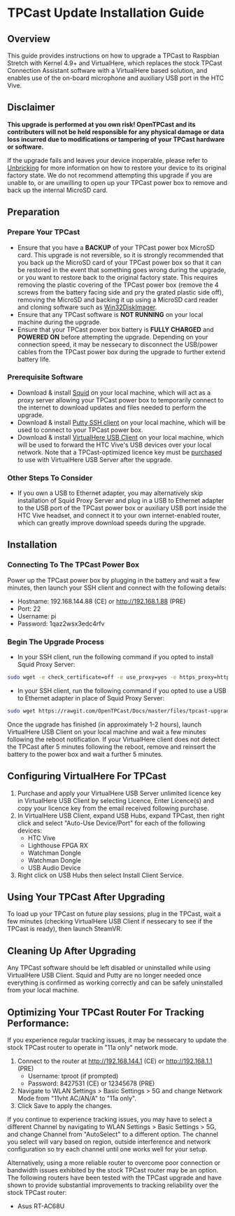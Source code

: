 # TPCast Update Installation Guide

## Overview
This guide provides instructions on how to upgrade a TPCast to Raspbian Stretch with Kernel 4.9+ and VirtualHere, which replaces the stock TPCast Connection Assistant software with a VirtualHere based solution, and enables use of the on-board microphone and auxiliary USB port in the HTC Vive.

## Disclaimer
**This upgrade is performed at you own risk! OpenTPCast and its contributers will not be held responsible for any physical damage or data loss incurred due to modifications or tampering of your TPCast hardware or software.**

If the upgrade fails and leaves your device inoperable, please refer to [Unbricking](UNBRICKING.md) for more information on how to restore your device to its original factory state.  We do not recommend attempting this upgrade if you are unable to, or are unwilling to open up your TPCast power box to remove and back up the internal MicroSD card.

## Preparation
### Prepare Your TPCast
- Ensure that you have a **BACKUP** of your TPCast power box MicroSD card.  This upgrade is not reversible, so it is strongly recommended that you back up the MicroSD card of your TPCast power box so that it can be restored in the event that something goes wrong during the upgrade, or you want to restore back to the original factory state.  This requires removing the plastic covering of the TPCast power box (remove the 4 screws from the battery facing side and pry the grated plastic side off), removing the MicroSD and backing it up using a MicroSD card reader and cloning software such as [Win32DiskImager](https://sourceforge.net/projects/win32diskimager/).
- Ensure that any TPCast software is **NOT RUNNING** on your local machine during the upgrade.
- Ensure that your TPCast power box battery is **FULLY CHARGED** and **POWERED ON** before attempting the upgrade.  Depending on your connection speed, it may be nessecary to disconnect the USB/power cables from the TPCast power box during the upgrade to further extend battery life.

### Prerequisite Software
- Download & install [Squid](http://squid.diladele.com/) on your local machine, which will act as a proxy server allowing your TPCast power box to temporarily connect to the internet to download updates and files needed to perform the upgrade.
- Download & install [Putty SSH client](http://www.putty.org/) on your local machine, which will be used to connect to your TPCast power box.
- Download & install [VirtualHere USB Client](https://virtualhere.com/usb_client_software) on your local machine, which will be used to forward the HTC Vive's USB devices over your local network.  Note that a TPCast-optimized licence key must be [purchased](https://www.virtualhere.com/tpcast_purchase) to use with VirtualHere USB Server after the upgrade.

### Other Steps To Consider
- If you own a USB to Ethernet adapter, you may alternatively skip installation of Squid Proxy Server and plug in a USB to Ethernet adapter to the USB port of the TPCast power box or auxiliary USB port inside the HTC Vive headset, and connect it to your own internet-enabled router, which can greatly improve download speeds during the upgrade.

## Installation
### Connecting To The TPCast Power Box
Power up the TPCast power box by plugging in the battery and wait a few minutes, then launch your SSH client and connect with the following details:
  - Hostname: 192.168.144.88 (CE) or http://192.168.1.88 (PRE)
  - Port: 22
  - Username: pi
  - Password: 1qaz2wsx3edc4rfv

### Begin The Upgrade Process
- In your SSH client, run the following command if you opted to install Squid Proxy Server:
```bash
sudo wget -e check_certificate=off -e use_proxy=yes -e https_proxy=https://$(echo $SSH_CONNECTION | awk '{print $1}'):3128 https://rawgit.com/OpenTPCast/Docs/master/files/tpcast-upgrade.sh && sudo chmod +x ./tpcast-upgrade.sh && sudo ./tpcast-upgrade.sh $(echo $SSH_CONNECTION | awk '{print $1}')
```

- In your SSH client, run the following command if you opted to use a USB to Ethernet adapter in place of Squid Proxy Server:
```bash
sudo wget https://rawgit.com/OpenTPCast/Docs/master/files/tpcast-upgrade.sh && sudo chmod +x ./tpcast-upgrade.sh && sudo ./tpcast-upgrade.sh
```

Once the upgrade has finished (in approximately 1-2 hours), launch VirtualHere USB Client on your local machine and wait a few minutes following the reboot notification.  If your VirtualHere client does not detect the TPCast after 5 minutes following the reboot, remove and reinsert the battery to the power box and wait a further 5 minutes.

## Configuring VirtualHere For TPCast
1. Purchase and apply your VirtualHere USB Server unlimited licence key in VirtualHere USB Client by selecting Licence, Enter Licence(s) and copy your licence key from the email received following purchase.
1. In VirtualHere USB Client, expand USB Hubs, expand TPCast, then right click and select "Auto-Use Device/Port" for each of the following devices:
    - HTC Vive
    - Lighthouse FPGA RX
    - Watchman Dongle
    - Watchman Dongle
    - USB Audio Device
1. Right click on USB Hubs then select Install Client Service.

## Using Your TPCast After Upgrading
To load up your TPCast on future play sessions, plug in the TPCast, wait a few minutes (checking VirtualHere USB Client if nessecary to see if the TPCast is ready), then launch SteamVR.

## Cleaning Up After Upgrading
Any TPCast software should be left disabled or uninstalled while using VirtualHere USB Client.
Squid and Putty are no longer needed once everything is confirmed as working correctly and can be safely uninstalled from your local machine.

## Optimizing Your TPCast Router For Tracking Performance:
If you experience regular tracking issues, it may be nessecary to update the stock TPCast router to operate in "11a only" network mode.
1. Connect to the router at http://192.168.144.1 (CE) or http://192.168.1.1 (PRE)
    - Username: tproot (if prompted)
    - Password: 8427531 (CE) or 12345678 (PRE)
1. Navigate to WLAN Settings > Basic Settings > 5G and change Network Mode from "11vht AC/AN/A" to "11a only".
1. Click Save to apply the changes.

If you continue to experience tracking issues, you may have to select a different Channel by navigating to WLAN Settings > Basic Settings > 5G, and change Channel from "AutoSelect" to a different option.  The channel you select will vary based on region, outside interference and network configuration so try each channel until one works well for your setup.

Alternatively, using a more reliable router to overcome poor connection or bandwidth issues exhibited by the stock TPCast router may be an option.  The following routers have been tested with the TPCast upgrade and have shown to provide substantial improvements to tracking reliability over the stock TPCast router:
- Asus RT-AC68U
